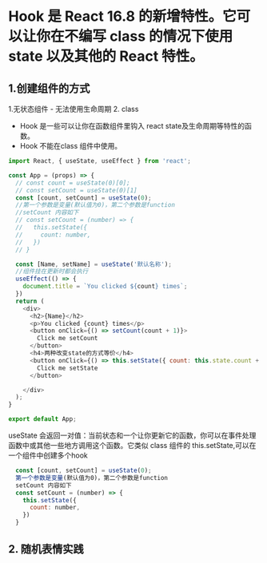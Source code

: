 # Hook 是 React 16.8 的新增特性。它可以让你在不编写 class 的情况下使用 state 以及其他的 React 特性。

## 1.创建组件的方式

1.无状态组件 - 无法使用生命周期
2. class
* Hook 是一些可以让你在函数组件里钩入 react state及生命周期等特性的函数。 
* Hook 不能在class 组件中使用。
```javascript
import React, { useState, useEffect } from 'react';

const App = (props) => {
  // const count = useState(0)[0];
  // const setCount = useState(0)[1]
  const [count, setCount] = useState(0);
  //第一个参数是变量(默认值为0)，第二个参数是function
  //setCount 内容如下 
  // const setCount = (number) => {
  //   this.setState({
  //     count: number,
  //   })
  // }

  const [Name, setName] = useState('默认名称');
  //组件挂在更新时都会执行
  useEffect(() => {
    document.title = `You clicked ${count} times`;
  })
  return (
    <div>
      <h2>{Name}</h2>
      <p>You clicked {count} times</p>
      <button onClick={() => setCount(count + 1)}>
        Click me setCount
      </button>
      <h4>两种改变state的方式等价</h4>
      <button onClick={() => this.setState({ count: this.state.count + 1})}>
        Click me setState
      </button>

    </div>
  );
}

export default App;
```


useState 会返回一对值：当前状态和一个让你更新它的函数，你可以在事件处理函数中或其他一些地方调用这个函数。它类似 class 组件的 this.setState,可以在一个组件中创建多个hook

```javascript
  const [count, setCount] = useState(0);
  第一个参数是变量(默认值为0)，第二个参数是function
  setCount 内容如下 
  const setCount = (number) => {
    this.setState({
      count: number,
    })
  }
```

## 2. 随机表情实践
